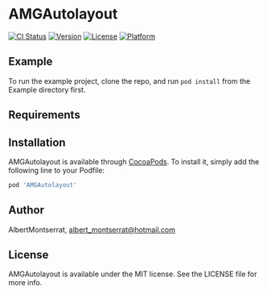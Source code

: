 # AMGAutolayout

[![CI Status](https://img.shields.io/travis/AlbertMontserrat/AMGAutolayout.svg?style=flat)](https://travis-ci.org/AlbertMontserrat/AMGAutolayout)
[![Version](https://img.shields.io/cocoapods/v/AMGAutolayout.svg?style=flat)](https://cocoapods.org/pods/AMGAutolayout)
[![License](https://img.shields.io/cocoapods/l/AMGAutolayout.svg?style=flat)](https://cocoapods.org/pods/AMGAutolayout)
[![Platform](https://img.shields.io/cocoapods/p/AMGAutolayout.svg?style=flat)](https://cocoapods.org/pods/AMGAutolayout)

## Example

To run the example project, clone the repo, and run `pod install` from the Example directory first.

## Requirements

## Installation

AMGAutolayout is available through [CocoaPods](https://cocoapods.org). To install
it, simply add the following line to your Podfile:

```ruby
pod 'AMGAutolayout'
```

## Author

AlbertMontserrat, albert_montserrat@hotmail.com

## License

AMGAutolayout is available under the MIT license. See the LICENSE file for more info.

